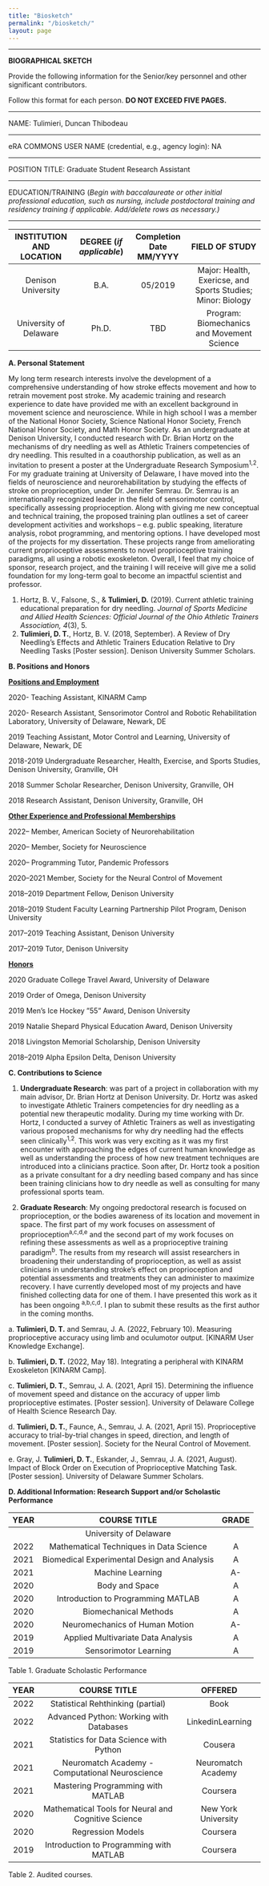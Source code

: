 ```yaml
---
title: "Biosketch"
permalink: "/biosketch/"
layout: page
---
```


---
**BIOGRAPHICAL SKETCH**

Provide the following information for the Senior/key personnel and other significant contributors. 

Follow this format for each person. **DO NOT EXCEED FIVE PAGES.**

---

NAME: Tulimieri, Duncan Thibodeau

---

eRA COMMONS USER NAME (credential, e.g., agency login): NA

---

POSITION TITLE: Graduate Student Research Assistant 

---

EDUCATION/TRAINING (*Begin with baccalaureate or other initial professional education, such as nursing, include postdoctoral training and residency training if applicable. Add/delete rows as necessary.)*

---

| INSTITUTION AND LOCATION | DEGREE (*if applicable*) | Completion Date MM/YYYY | FIELD OF STUDY |
| :----------------------: | :----------------------: | :---------------------: | :------------: |
| Denison University       | B.A.                     | 05/2019                 | Major: Health, Exericse, and Sports Studies; Minor: Biology |
| University of Delaware   | Ph.D.                    | TBD                    | Program: Biomechanics and Movement Science |

**A. Personal Statement** 

My long term research interests involve the development of a comprehensive understanding of how stroke effects movement and how to retrain movement post stroke. My academic training and research experience to date have provided me with an excellent background in movement science and neuroscience. While in high school I was a member of the National Honor Society, Science National Honor Society, French National Honor Society, and Math Honor Society. As an undergraduate at Denison University, I conducted research with Dr. Brian Hortz on the mechanisms of dry needling as well as Athletic Trainers competencies of dry needling. This resulted in a coauthorship publication, as well as an invitation to present a poster at the Undergraduate Research Symposium<sup>1,2</sup>. For my graduate training at University of Delaware, I have moved into the fields of neuroscience and neurorehabilitation by studying the effects of stroke on proprioception, under Dr. Jennifer Semrau. Dr. Semrau is an internationally recognized leader in the field of sensorimotor control, specifically assessing proprioception. Along with giving me new conceptual and technical training, the proposed training plan outlines a set of career development activities and workshops – e.g. public speaking, literature analysis, robot programming, and mentoring options. I have developed most of the projects for my dissertation. These projects range from ameliorating current proprioceptive assessments to novel proprioceptive training paradigms, all using a robotic exoskeleton. Overall, I feel that my choice of sponsor, research project, and the training I will receive will give me a solid foundation for my long-term goal to become an impactful scientist and professor.

  1. Hortz, B. V., Falsone, S., & **Tulimieri, D.** (2019). Current athletic training educational preparation for dry needling. *Journal of Sports Medicine and Allied Health Sciences: Official Journal of the Ohio Athletic Trainers Association, 4*(3), 5.
  2. **Tulimieri, D. T.**, Hortz, B. V. (2018, September). A Review of Dry Needling’s Effects and Athletic Trainers Education Relative to Dry Needling Tasks [Poster session]. Denison University Summer Scholars.

**B. Positions and Honors** 

<ins>**Positions and Employment**<ins>

2020-        Teaching Assistant, KINARM Camp

2020-        Research Assistant, Sensorimotor Control and Robotic Rehabilitation Laboratory, University of Delaware, Newark, DE
  
2019         Teaching Assistant, Motor Control and Learning, University of Delaware, Newark, DE
  
2018-2019    Undergraduate Researcher, Health, Exercise, and Sports Studies, Denison University, Granville, OH
  
2018         Summer Scholar Researcher, Denison University, Granville, OH
  
2018         Research Assistant, Denison University, Granville, OH
  
<ins>**Other Experience and Professional Memberships**<ins>
  
2022–     Member, American Society of Neurorehabilitation
  
2020–     Member, Society for Neuroscience
  
2020–     Programming Tutor, Pandemic Professors
  
2020–2021 Member, Society for the Neural Control of Movement
  
2018–2019 Department Fellow, Denison University
  
2018–2019 Student Faculty Learning Partnership Pilot Program, Denison University
  
2017–2019 Teaching Assistant, Denison University
  
2017–2019 Tutor, Denison University
  
<ins>**Honors**<ins>
  
2020      Graduate College Travel Award, University of Delaware
  
2019      Order of Omega, Denison University
  
2019      Men’s Ice Hockey ”55” Award, Denison University
  
2019      Natalie Shepard Physical Education Award, Denison University
  
2018      Livingston Memorial Scholarship, Denison University
  
2018–2019 Alpha Epsilon Delta, Denison University
  
**C. Contributions to Science**

1. **Undergraduate Research**: was part of a project in collaboration with my main advisor, Dr. Brian Hortz at Denison University. Dr. Hortz was asked to investigate Athletic Trainers competencies for dry needling as a potential new therapeutic modality. During my time working with Dr. Hortz, I conducted a survey of Athletic Trainers as well as investigating various proposed mechanisms for why dry needling had the effects seen clinically<sup>1,2</sup>. This work was very exciting as it was my first encounter with approaching the edges of current human knowledge as well as understanding the process of how new treatment techniques are introduced into a clinicians practice. Soon after, Dr. Hortz took a position as a private consultant for a dry needling based company and has since been training clinicians how to dry needle as well as consulting for many professional sports team.
  
2. **Graduate Research**: My ongoing predoctoral research is focused on proprioception, or the bodies awareness of its location and movement in space. The first part of my work focuses on assessment of proprioception<sup>a,c,d,e</sup> and the second part of my work focuses on refining these assessments as well as a proprioceptive training paradigm<sup>b</sup>. The results from my research will assist researchers in broadening their understanding of proprioception, as well as assist clinicians in understanding stroke’s effect on proprioception and potential assessments and treatments they can administer to maximize recovery. I have currently developed most of my projects and have finished collecting data for one of them. I have presented this work as it has been ongoing <sup>a,b,c,d</sup>. I plan to submit these results as the first author in the coming months.
  
a. **Tulimieri, D. T.** and Semrau, J. A. (2022, February 10). Measuring proprioceptive accuracy using limb and oculumotor output. [KINARM User Knowledge Exchange].
  
b. **Tulimieri, D. T.** (2022, May 18). Integrating a peripheral with KINARM Exoskeleton [KINARM Camp].
  
c. **Tulimieri, D. T.**, Semrau, J. A. (2021, April 15). Determining the influence of movement speed and distance on the accuracy of upper limb proprioceptive estimates. [Poster session]. University of Delaware College of Health Science Research Day.
  
d. **Tulimieri, D. T.**, Faunce, A., Semrau, J. A. (2021, April 15). Proprioceptive accuracy to trial-by-trial changes in speed, direction, and length of movement. [Poster session]. Society for the Neural Control of Movement.
  
e. Gray, J. **Tulimieri, D. T.**, Eskander, J., Semrau, J. A. (2021, August). Impact of Block Order on Execution of Proprioceptive Matching Task. [Poster session]. University of Delaware Summer Scholars.
  
**D. Additional Information: Research Support and/or Scholastic Performance** 
  
| YEAR | COURSE TITLE | GRADE | 
| :--: | :----------: | :---: |
| | University of Delaware |   |
| 2022 | Mathematical Techniques in Data Science | A |
| 2021 | Biomedical Experimental Design and Analysis | A |
| 2021 | Machine Learning | A- |
| 2020 | Body and Space | A |
| 2020 | Introduction to Programming MATLAB | A |
| 2020 | Biomechanical Methods | A |
| 2020 | Neuromechanics of Human Motion | A- |
| 2019 | Applied Multivariate Data Analysis | A |
| 2019 | Sensorimotor Learning | A |

Table 1. Graduate Scholastic Performance

| YEAR | COURSE TITLE | OFFERED | 
| :--: | :----------: | :---: |
| 2022 | Statistical Rehthinking (partial) | Book |
| 2022 | Advanced Python: Working with Databases | LinkedinLearning |
| 2021 | Statistics for Data Science with Python | Cousera |
| 2021 | Neuromatch Academy - Computational Neuroscience | Neuromatch Academy |
| 2021 | Mastering Programming with MATLAB | Coursera |
| 2020 | Mathematical Tools for Neural and Cognitive Science | New York University |
| 2020 | Regression Models | Coursera |
| 2019 | Introduction to Programming with MATLAB | Coursera |

Table 2. Audited courses. 
  
<!-- | YEAR | COURSE TITLE | GRADE | 
| :--: | :----------: | :---: |
| | Denison University |   |
| 2019 | Vertebrate Zoology | B+ |
| 2019 | History/Philosophy of Health/Sport | A- |
| 2019 | Therapeutic Modalities|  A |
| 2019 | Practicum|  S |
| 2019 | Senior Research|  A |
| 2018 | Practicum|  S |
| 2018 | Youth Sports in America | A- |
| 2018 | Therapeutic Exercise in Athletic Training | A+ |
| 2018 | Senior Research|  A |
| 2018 | Introduction to Psychology|  A |
| 2018 | Summer Research Scholar|  S |
| 2018 | Freshwater Ecology | A+ |
| 2018 | Ecosystem Ecology|  A |
| 2018 | Film Aesthetics/Analysis | B+ |
| 2018 | Directed Study|  A |
| 2018 | Exercise Physiology|  A |
| 2017 | Ecology and Evolution | A- |
| 2017 | Atoms and Molecules | A- |
| 2017 | Intro to Macroeconomics | B+ |
| 2017 | Orthopedic/Illness Assessment | A- |
| 2017 | Denison Internship Program|  S |
| 2017 | Multicellular Life|  B |
| 2017 | The Novel: Greek to Gothic | A- |
| 2017 | Kinesiology | B+ |
| 2017 | Issues in Feminism | B+ |
| 2016 | Molecular Biological/Unicellular Life|  B |
| 2016 | Introduction to Creative Writing | B- |
| 2016 | Intermediate French | A- |
| 2016 | Basic Athletic Training|  B |
| 2016 | Beginning French II|  A |
| 2016 | Elements of Statistics|  C |
| 2016 | Applied Anatomy | B- |
| 2016 | People/Culture/Society | A- |
| 2015 | Advising Circles|  S |
| 2015 | Beginning French I | A- |
| 2015 | Introduction to Music: Jazz | B+ |
| 2015 | Personal and Community Health|  A |
| 2015 | First-Year Writing Workshop|  B |
  
Table 2: Undergraduate Scholastic Performance -->


